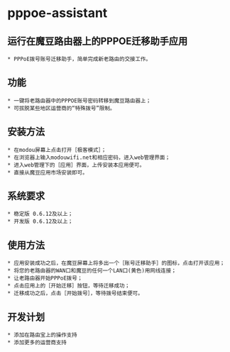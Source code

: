 pppoe-assistant
===============

## 运行在魔豆路由器上的PPPOE迁移助手应用

    * PPPoE拨号账号迁移助手，简单完成新老路由的交接工作。

## 功能

    * 一键将老路由器中的PPPOE账号密码转移到魔豆路由器上；
    * 可拔脱某些地区运营商的“特殊拨号”限制。

## 安装方法

    * 在modou屏幕上点击打开［极客模式］；
    * 在浏览器上输入modouwifi.net和相应密码，进入web管理界面；
    * 进入web管理下的［应用］界面，上传安装本应用便可。
    * 直接从魔豆应用市场安装即可。

## 系统要求

    * 稳定版 0.6.12及以上；
    * 开发版 0.6.12及以上；

## 使用方法

    * 应用安装成功之后，在魔豆屏幕上将多出一个［账号迁移助手］的图标，点击打开该应用；
    * 将您的老路由器的WAN口和魔豆的任何一个LAN口(黄色)用网线连接；
    * 让老路由器开始PPPoE拨号；
    * 点击应用上的［开始迁移］按钮，等待迁移成功；
    * 迁移成功之后，点击［开始拨号］，等待拨号结束便可。

## 开发计划

    * 添加在路由宝上的操作支持
    * 添加更多的运营商支持

